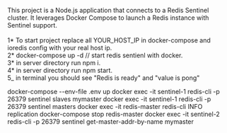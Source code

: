 This project is a Node.js application that connects to a Redis Sentinel cluster. It leverages Docker Compose to launch a Redis instance with Sentinel support.<br/>
<br/>
1* To start project replace all YOUR_HOST_IP in docker-compose and ioredis config with your real host ip.<br/>
2* docker-compose up -d // start redis sentienl with docker.<br/>
3* in server directory run npm i.<br/>
4* in server directory run npm start.<br/>
5\_ in terminal you should see "Redis is ready" and "value is pong"

docker-compose --env-file .env up
docker exec -it sentinel-1 redis-cli -p 26379 sentinel slaves mymaster
docker exec -it sentinel-1 redis-cli -p 26379 sentinel masters
docker exec -it redis-master redis-cli INFO replication
docker-compose stop redis-master
docker exec -it sentinel-2 redis-cli -p 26379 sentinel get-master-addr-by-name mymaster
